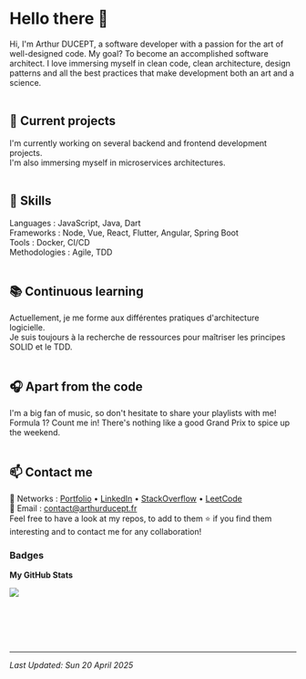 # Hello there 👋
Hi, I'm Arthur DUCEPT, a software developer with a passion for the art of well-designed code. My goal? To become an accomplished software architect. I love immersing myself in clean code, clean architecture, design patterns and all the best practices that make development both an art and a science.
<br><br>

## 🔭 Current projects

I'm currently working on several backend and frontend development projects.  
I'm also immersing myself in microservices architectures.
<br><br>

## 🌱 Skills

Languages : JavaScript, Java, Dart  
Frameworks : Node, Vue, React, Flutter, Angular, Spring Boot  
Tools : Docker, CI/CD  
Methodologies : Agile, TDD
<br><br>

## 📚 Continuous learning

Actuellement, je me forme aux différentes pratiques d'architecture logicielle.  
Je suis toujours à la recherche de ressources pour maîtriser les principes SOLID et le TDD.
<br><br>

## 🎧 Apart from the code

I'm a big fan of music, so don't hesitate to share your playlists with me!  
Formula 1? Count me in! There's nothing like a good Grand Prix to spice up the weekend.
<br><br>

## 📫 Contact me

🔗 Networks : [Portfolio](https://arthurducept.fr) • [LinkedIn](https://www.linkedin.com/in/arthur-ducept/) • [StackOverflow](https://stackoverflow.com/users/14351523/arthur-ducept) • [LeetCode](https://leetcode.com/arthurducept/)  
📧 Email : [contact@arthurducept.fr](mailto:contact@arthurducept.fr)  
Feel free to have a look at my repos, to add to them ⭐ if you find them interesting and to contact me for any collaboration!

### Badges

<b>My GitHub Stats</b>

<a href="http://www.github.com/arthurducept"><img src="https://github-readme-streak-stats.herokuapp.com/?user=arthurducept&stroke=ffffff&background=1c1917&ring=0891b2&fire=0891b2&currStreakNum=ffffff&currStreakLabel=0891b2&sideNums=ffffff&sideLabels=ffffff&dates=ffffff&hide_border=true" /></a>

<br><br><br><br>

---
_Last Updated: Sun 20 April 2025_
